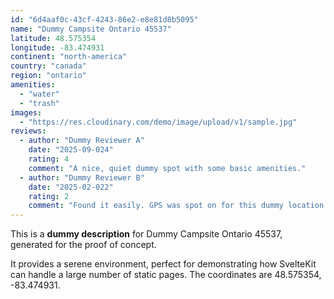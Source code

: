```yaml
---
id: "6d4aaf0c-43cf-4243-86e2-e8e81d8b5095"
name: "Dummy Campsite Ontario 45537"
latitude: 48.575354
longitude: -83.474931
continent: "north-america"
country: "canada"
region: "ontario"
amenities:
  - "water"
  - "trash"
images:
  - "https://res.cloudinary.com/demo/image/upload/v1/sample.jpg"
reviews:
  - author: "Dummy Reviewer A"
    date: "2025-09-024"
    rating: 4
    comment: "A nice, quiet dummy spot with some basic amenities."
  - author: "Dummy Reviewer B"
    date: "2025-02-022"
    rating: 2
    comment: "Found it easily. GPS was spot on for this dummy location."
---
```


This is a **dummy description** for Dummy Campsite Ontario 45537, generated for the proof of concept.

It provides a serene environment, perfect for demonstrating how SvelteKit can handle a large number of static pages. The coordinates are 48.575354, -83.474931.
